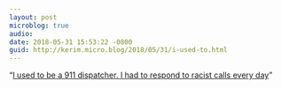 ```yaml
---
layout: post
microblog: true
audio: 
date: 2018-05-31 15:53:22 -0800
guid: http://kerim.micro.blog/2018/05/31/i-used-to.html
---
```

“[I used to be a 911 dispatcher. I had to respond to racist calls every day](http://www.vox.com/first-person/2018/5/30/17406092/race-911-white-lady-calls-police-on-black-family-bbq-oakland)”
